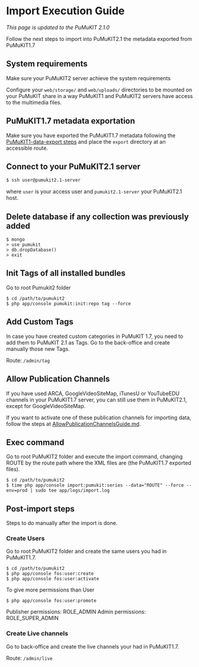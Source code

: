 # Import Execution Guide

*This page is updated to the PuMuKIT 2.1.0*

Follow the next steps to import into PuMuKIT2.1 the metadata exported from PuMuKIT1.7

## System requirements

Make sure your PuMuKIT2 server achieve the system requirements

Configure your `web/storage/` and `web/uploads/` directories to be mounted on your PuMuKIT share in a way PuMuKIT1 and PuMuKIT2 servers have access to the multimedia files.

## PuMuKIT1.7 metadata exportation

Make sure you have exported the PuMuKIT1.7 metadata following the [PuMuKIT1-data-export steps](https://github.com/campusdomar/PuMuKIT1-data-export/blob/1.0.x/README.md)
and place the `export` directory at an accessible route.

## Connect to your PuMuKIT2.1 server

```bash
$ ssh user@pumukit2.1-server
```

where `user` is your access user and `pumukit2.1-server` your PuMuKIT2.1 host.

## Delete database if any collection was previously added

```
$ mongo
> use pumukit
> db.dropDatabase()
> exit
```

## Init Tags of all installed bundles

Go to root Pumukit2 folder

```
$ cd /path/to/pumukit2
$ php app/console pumukit:init:repo tag --force
```

## Add Custom Tags

In case you have created custom categories in PuMuKIT 1.7, you need to add them to PuMuKIT 2.1 as Tags.
Go to the back-office and create manually those new Tags.

Route: `/admin/tag`

## Allow Publication Channels

If you have used ARCA, GoogleVideoSiteMap, iTunesU or YouTubeEDU channels in your PuMuKIT1.7 server, you can still use them in PuMuKIT2.1, except for GoogleVideoSiteMap.

If you want to activate one of these publication channels for importing data, follow the steps at [AllowPublicationChannelsGuide.md](AllowPublicationChannelsGuide.md).

## Exec command

Go to root PuMuKIT2 folder and execute the import command, changing ROUTE by the route path where the XML files are (the PuMuKIT1.7 exported files).

```
$ cd /path/to/pumukit2
$ time php app/console import:pumukit:series --data="ROUTE" --force --env=prod | sudo tee app/logs/import.log
```

## Post-import steps

Steps to do manually after the import is done.

### Create Users

Go to root PuMuKIT2 folder and create the same users you had in PuMuKIT1.7.

```
$ cd /path/to/pumukit2
$ php app/console fos:user:create
$ php app/console fos:user:activate
```

To give more permissions than User

```
$ php app/console fos:user:promote
```

Publisher permissions: ROLE_ADMIN
Admin permissions: ROLE_SUPER_ADMIN

### Create Live channels

Go to back-office and create the live channels your had in PuMuKIT1.7.

Route: `/admin/live`
